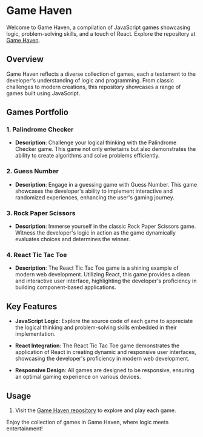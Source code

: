 # Game Haven

Welcome to Game Haven, a compilation of JavaScript games showcasing logic, problem-solving skills, and a touch of React. Explore the repository at [Game Haven](https://github.com/IsaM001/Game-haven).

## Overview

Game Haven reflects a diverse collection of games, each a testament to the developer's understanding of logic and programming. From classic challenges to modern creations, this repository showcases a range of games built using JavaScript.

## Games Portfolio

### 1. Palindrome Checker

- **Description**: Challenge your logical thinking with the Palindrome Checker game. This game not only entertains but also demonstrates the ability to create algorithms and solve problems efficiently.

### 2. Guess Number

- **Description**: Engage in a guessing game with Guess Number. This game showcases the developer's ability to implement interactive and randomized experiences, enhancing the user's gaming journey.

### 3. Rock Paper Scissors

- **Description**: Immerse yourself in the classic Rock Paper Scissors game. Witness the developer's logic in action as the game dynamically evaluates choices and determines the winner.

### 4. React Tic Tac Toe

- **Description**: The React Tic Tac Toe game is a shining example of modern web development. Utilizing React, this game provides a clean and interactive user interface, highlighting the developer's proficiency in building component-based applications.

## Key Features

- **JavaScript Logic**: Explore the source code of each game to appreciate the logical thinking and problem-solving skills embedded in their implementation.

- **React Integration**: The React Tic Tac Toe game demonstrates the application of React in creating dynamic and responsive user interfaces, showcasing the developer's proficiency in modern web development.

- **Responsive Design**: All games are designed to be responsive, ensuring an optimal gaming experience on various devices.

## Usage

1. Visit the [Game Haven repository](https://github.com/IsaM001/Game-haven) to explore and play each game.

Enjoy the collection of games in Game Haven, where logic meets entertainment!
